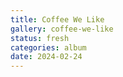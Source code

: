 ```yaml
---
title: Coffee We Like
gallery: coffee-we-like
status: fresh
categories: album
date: 2024-02-24
--- 
```

